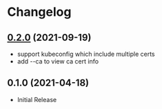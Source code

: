 # Changelog

## [0.2.0] (2021-09-19)

* support kubeconfig which include multiple certs
* add --ca to view ca cert info


## 0.1.0 (2021-04-18)

* Initial Release

[0.2.0]: https://github.com/mozillazg/phrase-pinyin-data/compare/v0.1.0...v0.2.0
